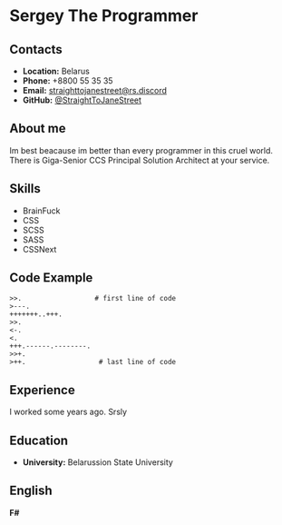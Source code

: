 # __Sergey The Programmer__

## __Contacts__
* __Location:__ Belarus
* __Phone:__ +8800 55 35 35
* __Email:__ straighttojanestreet@rs.discord
* __GitHub:__ [@StraightToJaneStreet](https://github.com/StraightToJaneStreet)

## __About me__
Im best beacause im better than every programmer in this cruel world. There is Giga-Senior CCS Principal Solution Architect at your service.

## __Skills__
* BrainFuck
* CSS
* SCSS
* SASS
* CSSNext

## __Code Example__
```
>>.                  # first line of code 
>---.                
+++++++..+++.       
>>.                 
<-.                 
<.                  
+++.------.--------.
>>+.                
>++.                  # last line of code
```

## __Experience__
I worked some years ago. Srsly

## __Education__
* __University:__ Belarussion State University

## __English__
__F#__